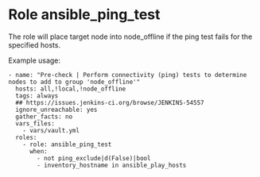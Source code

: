 
# Role ansible_ping_test

The role will place target node into node_offline if the ping test fails for the specified hosts.

Example usage:
```shell
- name: "Pre-check | Perform connectivity (ping) tests to determine nodes to add to group 'node_offline'"
  hosts: all,!local,!node_offline
  tags: always
  ## https://issues.jenkins-ci.org/browse/JENKINS-54557
  ignore_unreachable: yes
  gather_facts: no
  vars_files:
    - vars/vault.yml
  roles:
    - role: ansible_ping_test
      when:
        - not ping_exclude|d(False)|bool
        - inventory_hostname in ansible_play_hosts

```

